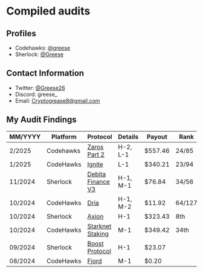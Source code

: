 # Compiled audits 

## Profiles

- Codehawks: [@greese](https://profiles.cyfrin.io/u/greese)
- Sherlock: [@Greese](https://audits.sherlock.xyz/watson/Greese)

## Contact Information

- Twitter: [@Greese26](https://x.com/Greese26)
- Discord: greese_
- Email: Cryptogrease8@gmail.com

## My Audit Findings

| MM/YYYY | Platform | Protocol | Details | Payout | Rank
| --- | --- | --- | --- | --- | --- |
| 2/2025  | Codehawks | [Zaros Part 2](https://codehawks.cyfrin.io/c/2025-01-zaros-part-2) | H-2, L-1 | $557.46 | 24/85
| 1/2025  | CodeHawks | [Ignite](https://codehawks.cyfrin.io/c/2025-01-benqi) | L-1 | $340.21 | 23/94
| 11/2024 | Sherlock | [Debita Finance V3](https://audits.sherlock.xyz/contests/627?filter=results) | H-1, M-1 | $76.84 | 34/56 |
| 10/2024 | CodeHawks | [Dria](https://codehawks.cyfrin.io/c/2024-10-swan-dria) | H-1, M-2 | $11.92 | 64/127 | 
| 10/2024 | Sherlock | [Axion](https://audits.sherlock.xyz/contests/552?filter=results) | H-1 | $323.43 | 8th |
| 10/2024 | CodeHawks | [Starknet Staking](https://codehawks.cyfrin.io/c/2024-09-starknet-staking/) | M-1 | $349.42 | 34th |
| 09/2024 | Sherlock | [Boost Protocol](https://audits.sherlock.xyz/contests/426?filter=questions) | H-1 | $23.07
| 08/2024 | CodeHawks | [Fjord](https://codehawks.cyfrin.io/c/2024-08-fjord) | M-1 | $0.20 |
